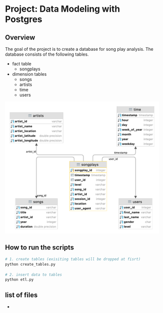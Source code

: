 # Project: Data Modeling with Postgres

## Overview
The goal of the project is to create a database for song play analysis. 
The database consists of the following tables.

* fact table
  * songplays
* dimension tables
  * songs
  * artists
  * time
  * users

<img src="erd.png" width="600"/>

## How to run the scripts

```bash
# 1. create tables (exisiting tables will be dropped at fisrt)
python create_tables.py

# 2. insert data to tables
python etl.py
```

## list of files
* 



